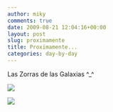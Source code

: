 ```yaml
---
author: miky
comments: true
date: 2009-08-21 12:04:16+00:00
layout: post
slug: proximamente
title: Proximamente...
categories: day-by-day
---
```


Las Zorras de las Galaxias ^_^  


![](http://www.dosidiotas.com/wp-content/uploads/laser.jpg)

  
  


![](http://img.zemanta.com/pixy.gif?x-id=391f4b75-70f8-8b27-9d9b-ed6b3e3694bb)
